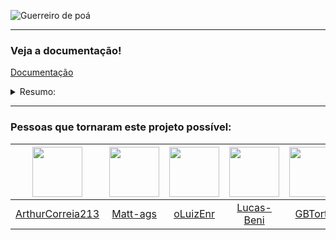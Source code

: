 ![Guerreiro de poá](https://github.com/user-attachments/assets/350f1544-0253-42fe-b3c8-1502823e0905)

<hr>

<h3> Veja a documentação! </h3>
  
[Documentação](https://www.notion.so/Jogo-do-guerreiro-de-po-1bbb5503b14780ff9275df0a28d72717?pvs=4) 

<details>
  <summary>Resumo: </summary>

  # Índice
1. [Visão Geral do Projeto](#visão-geral-do-projeto)  
2. [História do Jogo](#história-do-jogo)  
3. [Equipe e Papéis](#equipe-e-papéis)  
4. [Entregas do Projeto](#entregas-do-projeto)  
   - [Entrega 1 – Conceito Básico](#entrega-1--conceito-básico)  
   - [Entrega 2 – Protótipo Funcional](#entrega-2--protótipo-funcional)  
   - [Entrega 3 – Conteúdo Completo](#entrega-3--conteúdo-completo)  
   - [Entrega Final – Sistemas Completos](#entrega-final--sistemas-completos)  
5. [Tecnologias Utilizadas](#tecnologias-utilizadas)  
6. [Lições Aprendidas](#lições-aprendidas)

---

## Visão Geral do Projeto

**Nome do Jogo:** *Guerreiro de Poá*  
**Gênero:** RPG de Ação/Aventura  
**Plataforma:** PC  
**Público-alvo:** Crianças e jovens 
**Motor:** Pygame (Python)

### Características principais
- Combate dinâmico com múltiplas armas (arco e adagas)  
- Sistema de progressão com XP e níveis  
- Mundo 'aberto' com múltiplas ilhas 
- NPCs com diálogos e missões  
- Chefes com mecânicas únicas  

---

## História do Jogo

### Enredo principal
O guerreiro de Poá retorna à sua cidade natal após anos de treinamento e descobre que seu antigo mestre, Gabriel, foi corrompido pelo poder e agora domina a região. Cabe ao jogador enfrentar diversos desafios, derrotar minibosses e, por fim, confrontar Gabriel para libertar Poá.

### Progressão
- Chegada à ilha inicial  
- Aprendizado das mecânicas básicas  
- Confronto com os inimigos das missões 
- Batalha final contra o Professor Gabriel  

---

## Equipe e Papéis

| Nome                  | Papel | Principais Contribuições             |
|-----------------------|-------|--------------------------------------|
| Gabriel M. Silva      | PO    | Design de sistemas, criação de mapas, sistema de níveis |
| Rian Prates           | PO    | Sistema de inventário, interface, character design     |
| Arthur C. Nascimento  | SM    | Diálogos, mecânica de combate, gerenciamento de equipe, animações        |
| Lucas Beni            | SM    | Progressão do jogo, sistema de status|
| Leandro Y. Carvalho   | Dev   | Criação de assets e sprites          |
| Luiz E. Souza         | Dev   | Combate corpo a corpo, charater design                |
| Mateus A. Santos      | Dev   | Sistema de colisões, interface, criação de mapas       |

---

## Entregas do Projeto

### Entrega 1 – Conceito Básico

**Conquistas**
- Definição do estilo visual em pixel art  
- Protótipo de movimentação (WASD + corrida)  
- Sistema inicial de combate à distância  
- Design do protagonista e dos primeiros NPCs  
- Criação dos mapas iniciais (Ilha 1 e Ilha 2)  
- Tela de início e interface básica  

**Sistemas iniciais**
- Controle de vida do jogador  
- Ataque básico com arco  

---

### Entrega 2 – Protótipo Funcional

**Implementações**
- Sistema completo de inventário  
- Colisões funcionais em todo o mapa  
- Diálogos com NPCs  
- Animações de combate baseadas na posição do mouse  
- Menu de status inicial  
- Sistema de câmera aprimorado (*camera follow*)  

**Melhorias**
- Física de movimentação refinada  

---

### Entrega 3 – Conteúdo Completo

**Novos recursos**
- Sistema completo de XP e níveis  
- Combate corpo a corpo com adagas  
- Fase 1 totalmente funcional, incluindo:  
  - Inimigos
  - Sistema de baús e recompensas  
  - Missões com NPCs  
- Menu de status aprimorado  
- Design finalizado dos inimigos comuns  

**Progresso**
- 90% dos sistemas básicos concluídos  
- 70% do conteúdo planejado implementado  
- Balanceamento inicial das mecânicas  

---

### Entrega Final – Sistemas Completos

**Combate**
- Sistema de arco completamente polido  
- Combate com adagas finalizado  
- Animações de ataque concluídas  
- Feedback visual de dano integrado  

**Mapas**
- Todas as ilhas implementadas  
- Transições suaves entre áreas  
- Pontos de interesse destacados  
- Checkpoints estratégicos incluídos  

**Inimigos**
- Variedade completa de inimigos comuns  
- Minibosses com mecânicas únicas  
- Chefe final (Professor Gabriel) com:  
  - Ataques especiais  
  - Padrões de movimento desafiadores  

**Sistemas adicionais**
- Música e efeitos sonoros integrados  
- Telas de vitória e derrota  
- Sistema de *save/load*  
- Balanceamento final da dificuldade  

**Elementos finais**
- Cutscene de introdução  
- Tutorial integrado ao fluxo do jogo  
- Tela de créditos  

---

## Tecnologias Utilizadas

### Stack Técnica
- **Linguagem:** Python
- **Biblioteca:** Pygame  

### Outras Ferramentas
- **Piskel:** criação de sprites e animações  
- **Sprite Fusion:** construção de mapas e tilesets  
- **LPC Character Generator:** criação de personagens
- **Visual Studio Code:** Editor de código
- **Trello:** Metodologia Kanban para organizar tarefas.
- **Figma:** Protótipos visuais.
- **Canva:** Materiais gráficos.
- **GitHub:** Versionamento de código.

### Fluxo de Trabalho
- Desenvolvimento da historia
- Criação de funcionalidades principais
- Desenvolvimento de código
- Implementação de efeitos visuais
- Criação de mapas
- Desenvolvimento de efeitos sonoros
- Finalização e entrega do projeto
- Configurações de comandos

---

## Lições Aprendidas

### Melhores Práticas Adotadas
- Versionamento contínuo do projeto  
- Documentação progressiva dos sistemas  

### Recomendações para Projetos Futuros
- Reservar mais tempo para polimento final  
- Utilizar ferramentas de gerenciamento de projeto desde o começo

---

## Outras informações:

### O que foi reduzido?
<p> No início do projeto, a idéia seria ter mais níveis, uma das versões tinham 5 npcs no total, com uma mapa e chefe diferente para cada! Mas por conta do tempo, reduzimos para 4, o dos invasores, os do boss ligeiro e do professor, com 3 missões principais. </p>
<p> Além disso, planejamos um mapa mais imersivo, com colisões mais organicas, mas acabamos focando em outras partes do trabalho. </p>


##Como executar:

###Requisitos:
<p>Git</p> 
<p>Python</p>

###Comandos:
<p>Git clone “github.com/Guerreira-De-Poa/Guerreiro-de-Poa”</p>
<p>Abra a pasta</p>
<p>Abra o Prompt de Comando (cmd)</p>
<p>pip install -r requirements.txt</p>
<p>python menu_system/main.py</p>


</details>

<hr>

<h3>Pessoas que tornaram este projeto possível: </h3>

| <img src="https://github.com/ArthurCorreia213.png" width="80" height="80"> | <img src="https://github.com/Matt-ags.png" width="80" height="80"> | <img src="https://github.com/oLuizEnr.png" width="80" height="80"> | <img src="https://github.com/Lucas-Beni.png" width="80" height="80"> | <img src="https://github.com/GBTorto.png" width="80" height="80"> | <img src="https://github.com/R-Prates-16.png" width="80" height="80"> | <img src="https://github.com/Lyuuki09.png" width="80" height="80"> |
|:---:|:---:|:---:|:---:|:---:|:---:|:---:|
| [ArthurCorreia213](https://github.com/ArthurCorreia213) | [Matt-ags](https://github.com/Matt-ags) | [oLuizEnr](https://github.com/oLuizEnr) | [Lucas-Beni](https://github.com/Lucas-Beni) | [GBTorto](https://github.com/GBTorto) | [R-Prates-16](https://github.com/R-Prates-16) | [Lyuuki09](https://github.com/Lyuuki09) |


